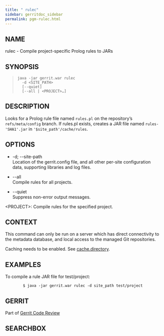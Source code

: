 ```yaml
---
title: " rulec"
sidebar: gerritdoc_sidebar
permalink: pgm-rulec.html
---
```

## NAME

rulec - Compile project-specific Prolog rules to JARs

## SYNOPSIS

> 
> 
>     java -jar gerrit.war rulec
>       -d <SITE_PATH>
>       [--quiet]
>       [--all | <PROJECT>…]

## DESCRIPTION

Looks for a Prolog rule file named `rules.pl` on the repository’s
`refs/meta/config` branch. If rules.pl exists, creates a JAR file named
`rules-'SHA1'.jar` in `'$site_path'/cache/rules`.

## OPTIONS

  - \-d; --site-path  
    Location of the gerrit.config file, and all other per-site
    configuration data, supporting libraries and log files.

  - \--all  
    Compile rules for all projects.

  - \--quiet  
    Suppress non-error output messages.

\<PROJECT\>: Compile rules for the specified project.

## CONTEXT

This command can only be run on a server which has direct connectivity
to the metadata database, and local access to the managed Git
repositories.

Caching needs to be enabled. See
[cache.directory](config-gerrit.html#cache.directory).

## EXAMPLES

To compile a rule JAR file for test/project:

``` 
        $ java -jar gerrit.war rulec -d site_path test/project
```

## GERRIT

Part of [Gerrit Code Review](index.html)

## SEARCHBOX

